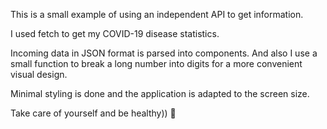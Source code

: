 This is a small example of using an independent API to get information.

I used fetch to get my COVID-19 disease statistics.

Incoming data in JSON format is parsed into components. And also I use a small
function to break a long number into digits for a more convenient visual design.

Minimal styling is done and the application is adapted to the screen size.

Take care of yourself and be healthy)) 🤍
